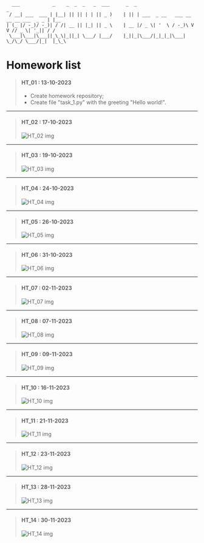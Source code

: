 ```
  ___            _    _  _  _   _  ___      _  _                                     _   
 / __| ___  ___ | |__| || || | | || _ )    | || | ___  _ __   ___ __ __ __ ___  _ _ | |__
| (_ |/ -_)/ -_)| / /| __ || |_| || _ \    | __ |/ _ \| '  \ / -_)\ V  V // _ \| '_|| / /
 \___|\___|\___||_\_\|_||_| \___/ |___/    |_||_|\___/|_|_|_|\___| \_/\_/ \___/|_|  |_\_\
```

# Homework list

> #### HT_01 : 13-10-2023  
> - Create homework repository;   
> - Create file "task_1.py" with the greeting "Hello world!".

___


> #### HT_02 : 17-10-2023  
> ![HT_02 img](https://github.com/korniienko-dm/geekhub-homework/raw/main/img/ht_02.png)

___


> #### HT_03 : 19-10-2023  
> ![HT_03 img](https://github.com/korniienko-dm/geekhub-homework/raw/main/img/ht_03.png)

___


> #### HT_04 : 24-10-2023  
> ![HT_04 img](https://github.com/korniienko-dm/geekhub-homework/raw/main/img/ht_04.png)

___


> #### HT_05 : 26-10-2023  
> ![HT_05 img](https://github.com/korniienko-dm/geekhub-homework/raw/main/img/ht_05.png)

___


> #### HT_06 : 31-10-2023  
> ![HT_06 img](https://github.com/korniienko-dm/geekhub-homework/raw/main/img/ht_06.png)

___


> #### HT_07 : 02-11-2023  
> ![HT_07 img](https://github.com/korniienko-dm/geekhub-homework/raw/main/img/ht_07.png)

___


> #### HT_08 : 07-11-2023  
> ![HT_08 img](https://github.com/korniienko-dm/geekhub-homework/raw/main/img/ht_08.png)

___


> #### HT_09 : 09-11-2023  
> ![HT_09 img](https://github.com/korniienko-dm/geekhub-homework/raw/main/img/ht_09.png)

___

> #### HT_10 : 16-11-2023  
> ![HT_10 img](https://github.com/korniienko-dm/geekhub-homework/raw/main/img/ht_10.png)

___


> #### HT_11 : 21-11-2023  
> ![HT_11 img](https://github.com/korniienko-dm/geekhub-homework/raw/main/img/ht_11.png)

___


> #### HT_12 : 23-11-2023  
> ![HT_12 img](https://github.com/korniienko-dm/geekhub-homework/raw/main/img/ht_12.png)

___

> #### HT_13 : 28-11-2023  
> ![HT_13 img](https://github.com/korniienko-dm/geekhub-homework/raw/main/img/ht_13.png)

___

> #### HT_14 : 30-11-2023  
> ![HT_14 img](https://github.com/korniienko-dm/geekhub-homework/raw/main/img/ht_14.png)


